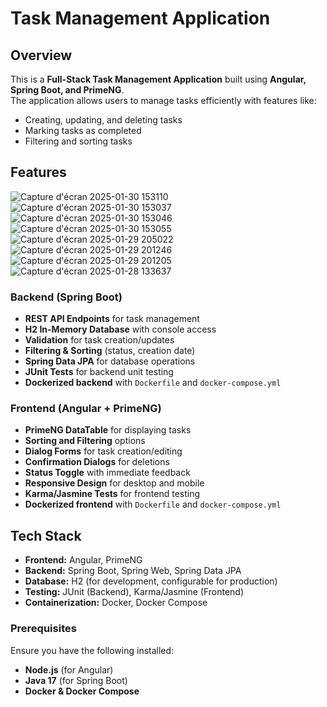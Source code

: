 # Task Management Application

## Overview
This is a **Full-Stack Task Management Application** built using **Angular, Spring Boot, and PrimeNG**.  
The application allows users to manage tasks efficiently with features like:

- Creating, updating, and deleting tasks  
- Marking tasks as completed  
- Filtering and sorting tasks  

## Features


![Capture d'écran 2025-01-30 153110](https://github.com/user-attachments/assets/1a7ab3bc-ab13-4a06-a67b-b9fda225e47d)
![Capture d'écran 2025-01-30 153037](https://github.com/user-attachments/assets/ad10e3ec-ecf5-449d-82e1-81f8b34c9e5e)
![Capture d'écran 2025-01-30 153046](https://github.com/user-attachments/assets/4878e2a6-2c55-417c-a585-5bbcabf4b8a5)
![Capture d'écran 2025-01-30 153055](https://github.com/user-attachments/assets/9744c059-848f-465a-8296-21bcfc21680a)
![Capture d'écran 2025-01-29 205022](https://github.com/user-attachments/assets/e0406f19-f20b-40f4-9cfe-0929c0af9601)
![Capture d'écran 2025-01-29 201246](https://github.com/user-attachments/assets/b25732fd-19c7-4018-9c12-3307f908961e)
![Capture d'écran 2025-01-29 201205](https://github.com/user-attachments/assets/6a153429-091e-4a34-8cef-5032c9176a84)
![Capture d'écran 2025-01-28 133637](https://github.com/user-attachments/assets/2cabfca5-9467-47d4-93c7-fec1737744d3)


### Backend (Spring Boot)
- **REST API Endpoints** for task management  
- **H2 In-Memory Database** with console access  
- **Validation** for task creation/updates  
- **Filtering & Sorting** (status, creation date)  
- **Spring Data JPA** for database operations  
- **JUnit Tests** for backend unit testing  
- **Dockerized backend** with `Dockerfile` and `docker-compose.yml`  

### Frontend (Angular + PrimeNG)
- **PrimeNG DataTable** for displaying tasks  
- **Sorting and Filtering** options  
- **Dialog Forms** for task creation/editing  
- **Confirmation Dialogs** for deletions  
- **Status Toggle** with immediate feedback  
- **Responsive Design** for desktop and mobile  
- **Karma/Jasmine Tests** for frontend testing  
- **Dockerized frontend** with `Dockerfile` and `docker-compose.yml`  

## Tech Stack
- **Frontend:** Angular, PrimeNG  
- **Backend:** Spring Boot, Spring Web, Spring Data JPA  
- **Database:** H2 (for development, configurable for production)  
- **Testing:** JUnit (Backend), Karma/Jasmine (Frontend)  
- **Containerization:** Docker, Docker Compose  

### Prerequisites
Ensure you have the following installed:

- **Node.js** (for Angular)  
- **Java 17** (for Spring Boot)  
- **Docker & Docker Compose**  
